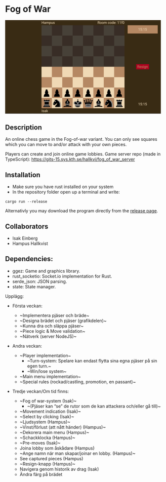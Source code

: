 # Fog of War
![Fog of war banner](resources/banner.png)

## Description
An online chess game in the Fog-of-war variant. You can only see squares which you can move to and/or attack with your own pieces.

Players can create and join online game lobbies.
Game server repo (made in TypeScript): https://gits-15.sys.kth.se/hallkvi/fog_of_war_server

## Installation
* Make sure you have rust installed on your system
* In the repository folder open up a terminal and write:
```
cargo run --release
```
Alternativly you may download the program directly from the [release page](https://gits-15.sys.kth.se/ieinberg/Fog-of-War-Chess/releases).

## Collaborators
* Isak Einberg
* Hampus Hallkvist

## Dependencies:
* ggez: Game and graphics library.
* rust_socketio: Socket.io implementation for Rust.
* serde_json: JSON parsing.
* state: State manager.

Upplägg:

* Första veckan:
  * ~Implementera pjäser och bräde~
  * ~Designa brädet och pjäser (grafikdelen)~
  * ~Kunna dra och släppa pjäser~
  * ~Piece logic & Move validation~
  * ~Nätverk (server NodeJS)~

* Andra veckan:
  * ~Player implementation~
    * ~Turn-system: Spelare kan endast flytta sina egna pjäser på sin egen turn.~
    * ~Win/lose system~
  * ~Main menu implementation~
  * ~Special rules (rockad/castling, promotion, en passant)~

* Tredje veckan/Om tid finns:
  * ~Fog of war-system (Isak)~
    * ~(Pjäser kan “se” de rutor som de kan attackera och/eller gå till)~
  * ~Movement indication (Isak)~
  * ~Select by clicking (Isak)~
  * ~Ljudsystem (Hampus)~
  * ~Vinst/förlust (att nått händer) (Hampus)~
  * ~Dekorera main menu (Hampus)~
  * ~Schackklocka (Hampus)~
  * ~Pre-moves (Isak)~
  * Joina lobby som åskådare (Hampus)
  * ~Ange namn när man skapar/joinar en lobby. (Hampus)~
  * See captured pieces (Hampus)
  * ~Resign-knapp (Hampus)~
  * Navigera genom historik av drag (Isak)
  * Ändra färg på brädet
